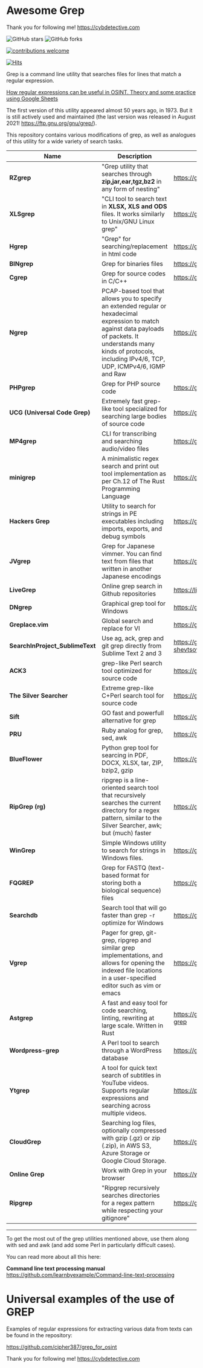 <h1>Awesome Grep</h1>



Thank you for following me! https://cybdetective.com

<div>
<img alt="GitHub stars" src="https://img.shields.io/github/stars/cipher387/awesome-grep">
<img alt="GitHub forks" src="https://img.shields.io/github/forks/cipher387/awesome-grep">
  
[![contributions welcome](https://img.shields.io/badge/contributions-welcome-brightgreen.svg?style=flat)](https://github.com/dwyl/esta/issues)
  
[![Hits](https://hits.seeyoufarm.com/api/count/incr/badge.svg?url=https%3A%2F%2Fgithub.com%2Fcipher387%2Fawesome-grep&count_bg=%2379C83D&title_bg=%23555555&icon=&icon_color=%23E7E7E7&title=hits&edge_flat=false)](https://hits.seeyoufarm.com)

</div>

Grep is a command line utility that searches files for lines that match a regular expression. 


[How regular expressions can be useful in OSINT. Theory and some practice using Google Sheets](https://medium.com/@cyb_detective/this-article-consists-of-three-short-parts-31d31efabd5)

The first version of this utility appeared almost 50 years ago, in 1973. But it is still actively used and maintained (the last version was released in August 2021! https://ftp.gnu.org/gnu/grep/).

This repository contains various modifications of grep, as well as analogues of this utility for a wide variety of search tasks.



| Name             | Description             | Link.       | 
|------------------|-------------------------|-------------|
| <b>RZgrep</b> | "Grep utility that searches through <b>zip,jar,ear,tgz,bz2</b> in any form of nesting" | https://github.com/MoserMichael/rzgrep |
| <b>XLSgrep</b> | "CLI tool to search text in <b>XLSX, XLS and ODS</b> files. It works similarly to Unix/GNU Linux grep" | https://github.com/zazuum/xlsxgrep |
| <b>Hgrep</b> | "Grep" for searching/replacement in html code | https://github.com/TUVIMEN/hgrep |
| <b>BINgrep</b> | Grep for binaries files | https://github.com/m4b/bingrep |
| <b>Cgrep</b> | Grep for source codes in C/C++ | https://github.com/awgn/cgrep |
| <b>Ngrep</b> | PCAP-based tool that allows you to specify an extended regular or hexadecimal expression to match against data payloads of packets. It understands many kinds of protocols, including IPv4/6, TCP, UDP, ICMPv4/6, IGMP and Raw | https://github.com/jpr5/ngrep |
| <b>PHPgrep</b> | Grep for PHP source code | https://github.com/quasilyte/phpgrep |
| <b>UCG (Universal Code Grep)</b> | Extremely fast grep-like tool specialized for searching large bodies of source code | https://github.com/gvansickle/ucg |
| <b>MP4grep</b> | CLI for transcribing and searching audio/video files | https://github.com/o-oconnell/mp4grep |
| <b>minigrep</b> | A minimalistic regex search and print out tool implementation as per Ch.12 of The Rust Programming Language | https://github.com/paul-michelle/minigrep|
| <b>Hackers Grep</b> | Utility to search for strings in PE executables including imports, exports, and debug symbols | https://github.com/codypierce/hackers-grep |
| <b>JVgrep</b> | Grep for Japanese vimmer. You can find text from files that written in another Japanese encodings | https://github.com/mattn/jvgrep |
| <b>LiveGrep</b> | Online grep search in Github repositories | https://livegrep.com/ | 
| <b>DNgrep</b> | Graphical grep tool for Windows | https://github.com/dnGrep/dnGrep |
| <b>Greplace.vim</b> | Global search and replace for VI|https://github.com/skwp/greplace.vim |
| <b>SearchInProject_SublimeText</b> | Use ag, ack, grep and git grep directly from Sublime Text 2 and 3 | https://github.com/leonid-shevtsov/SearchInProject_SublimeText |
| <b>ACK3</b> | grep-like Perl search tool optimized for source code | https://github.com/beyondgrep/ack3 |
| <b>The Silver Searcher</b> | Extreme grep-like C+Perl search tool for source code | https://github.com/ggreer/the_silver_searcher |
| <b>Sift</b> | GO fast and powerfull alternative for grep | https://github.com/svent/sift |
| <b>PRU</b> | Ruby analog for grep, sed, awk | https://github.com/grosser/pru|
| <b>BlueFlower</b> | Python grep tool for searcing in PDF, DOCX, XLSX, tar, ZIP, bzip2, gzip |https://github.com/veorq/blueflower |
| <b>RipGrep (rg)</b> | ripgrep is a line-oriented search tool that recursively searches the current directory for a regex pattern, similar to the Silver Searcher, awk; but (much) faster |https://github.com/BurntSushi/ripgrep |
| <b>WinGrep</b> | Simple Windows utility to search for strings in Windows files. | https://github.com/alexgelman/WinGrep |
| <b>FQGREP</b> | Grep for FASTQ (text-based format for storing both a biological sequence) files | https://github.com/fulcrumgenomics/fqgrep |
| <b>Searchdb</b> |Search tool that will go faster than grep -r optimize for Windows | https://github.com/Termux1337/Searchdb |
| <b>Vgrep</b> |Pager for grep, git-grep, ripgrep and similar grep implementations, and allows for opening the indexed file locations in a user-specified editor such as vim or emacs | https://github.com/vrothberg/vgrep |
| <b>Astgrep</b> | A fast and easy tool for code searching, linting, rewriting at large scale. Written in Rust | https://github.com/HerringtonDarkholme/ast-grep |
| <b>Wordpress-grep</b> | A Perl tool to search through a WordPress database | https://github.com/briandfoy/wordpress-grep |
| <b>Ytgrep</b> | A tool for quick text search of subtitles in YouTube videos. Supports regular expressions and searching across multiple videos. | https://pypi.org/project/ytgrep/ |
| <b>CloudGrep</b> | Searching log files, optionally compressed with gzip (.gz) or zip (.zip), in AWS S3, Azure Storage or Google Cloud Storage. | https://github.com/cado-security/cloudgrep |
| <b>Online Grep</b> | Work with Grep in your browser | https://www.online-utility.org/text/grep.jsp |
| <b>Ripgrep</b> | "Ripgrep recursively searches directories for a regex pattern while respecting your gitignore" | https://github.com/BurntSushi/ripgrep |




<hr>

To get the most out of the grep utilities mentioned above, use them along with sed and awk (and add some Perl in particularly difficult cases).

You can read more about all this here:

<b>Command line text processing manual</b> https://github.com/learnbyexample/Command-line-text-processing


<h1>Universal examples of the use of GREP</h1>

Examples of regular expressions for extracting various data from texts can be found in the repository:

https://github.com/cipher387/grep_for_osint


Thank you for following me! https://cybdetective.com

